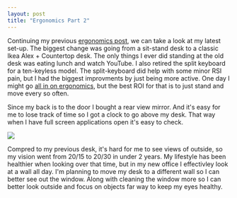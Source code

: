 ```yaml
---
layout: post
title: "Ergonomics Part 2"
---
```


Continuing my previous [ergonomics post]({{site.baseurl}}/2021/11/01/ergonomics.html), we can take a look at my latest set-up. The biggest change was going from a sit-stand desk to a classic Ikea Alex + Countertop desk. The only things I ever did standing at the old desk was eating lunch and watch YouTube. I also retired the split keyboard for a ten-keyless model. The split-keyboard did help with some minor RSI pain, but I had the biggest improvments by just being more active. One day I might go [all in on ergonomics](https://medium.com/@stevenzhang/rsi-tips-fd8d14b07b72), but the best ROI for that is to just stand and move every so often.

Since my back is to the door I bought a rear view mirror. And it's easy for me to lose track of time so I got a clock to go above my desk. That way when I have full screen applications open it's easy to check.

![]({{site.baseurl}}/assets/2024-12-01-ergonomics-part-2/desk-02.jpg)

Compred to my previous desk, it's hard for me to see views of outside, so my vision went from 20/15 to 20/30 in under 2 years. My lifestyle has been healthier when looking over that time, but in my new office I effectivley look at a wall all day. I'm planning to move my desk to a different wall so I can better see out the window. Along with cleaning the window more so I can better look outside and focus on objects far way to keep my eyes healthy.